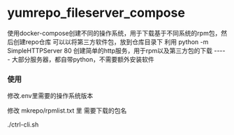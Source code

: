 # yumrepo_fileserver_compose
使用docker-compose创建不同的操作系统，用于下载基于不同系统的rpm包，然后创建repo仓库
可以以将第三方软件包，放到仓库目录下
利用 python -m SimpleHTTPServer 80 创建简单的http服务，用于rpm以及第三方包的下载   ----- 大部分服务器，都自带python，不需要额外安装软件

### 使用
修改.env里需要的操作系统版本

修改 mkrepo/rpmlist.txt 里 需要下载的包名

./ctrl-cli.sh
